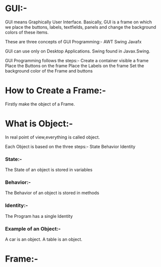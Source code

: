 # GUI:-
GUI means Graphically User Interface. Basically, GUI is a frame on which we place the buttons, labels, textfields, panels and change the background colors of these items.

These are three concepts of GUI Programming:-
AWT 
Swing 
Javafx 

GUI can use only on Desktop Applications. Swing found in Javax.Swing.

GUI Programming follows the steps:-
Create a container
visible a frame
Place the Buttons on the frame
Place the Labels on the frame
Set the background color of the Frame and buttons

# How to Create a Frame:-
Firstly make the object of a Frame.
# What is Object:-
In real point of view,everything is called object.

Each Object is based on the three steps:-
State
Behavior
Identity

### State:-
The State of an object is stored in variables

### Behavior:-
The Behavior of an object is stored in methods

### Identity:-
The Program has a single Identity

### Example of an Object:-
A car is an object.
A table is an object.

# Frame:-





